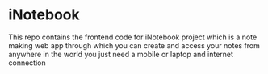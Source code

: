 # iNotebook

This repo contains the frontend code for iNotebook project which is a note making web app through which you can create and access your notes from anywhere in the world you just need a mobile or laptop and internet connection
